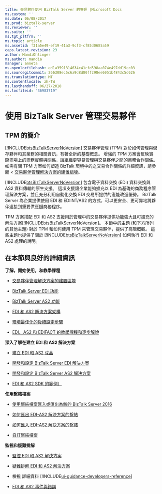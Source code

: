 ```yaml
---
title: 交易夥伴使用 BizTalk Server 的管理 |Microsoft Docs
ms.custom: ''
ms.date: 06/08/2017
ms.prod: biztalk-server
ms.reviewer: ''
ms.suite: ''
ms.tgt_pltfrm: ''
ms.topic: article
ms.assetid: f31a5e49-ef19-41a3-9cf3-cf85d0685a59
caps.latest.revision: 23
author: MandiOhlinger
ms.author: mandia
manager: anneta
ms.openlocfilehash: ed1a3591314634c41cfd598aa074e497dd19ec03
ms.sourcegitcommit: 266308ec5c6a9d8d80ff298ee6051b4843c5d626
ms.translationtype: MT
ms.contentlocale: zh-TW
ms.lasthandoff: 06/27/2018
ms.locfileid: "36983719"
---
```

# <a name="trading-partner-management-using-biztalk-server"></a>使用 BizTalk Server 管理交易夥伴
## <a name="introduction-to-tpm"></a>TPM 的簡介
[!INCLUDE[btsBizTalkServerNoVersion](../includes/btsbiztalkservernoversion-md.md)] 交易夥伴管理 (TPM) 對於如何管理與儲存夥伴和其業務的相關資訊，有著全新的基礎概念。 增強的 TPM 方案會反映實際商場上的商務實體與關係，讓組織更容易管理與交易夥伴之間的業務合作關係。 如需有關 TPM 方案如何塑造 BizTalk 環境中的之交易合作關係的詳細資訊，請參閱 <<c0> [ 交易夥伴管理解決方案的建置組塊](../core/building-blocks-of-a-trading-partner-management-solution.md)。  
  
 [!INCLUDE[btsBizTalkServerNoVersion](../includes/btsbiztalkservernoversion-md.md)] 包含電子資料交換 (EDI) 資料交換與 AS2 資料傳輸的原生支援。 這項支援讓企業能夠擴充以 EDI 為基礎的商務程序管理解決方案，並且充分利用自動化交換 EDI 交易所提供的產能改進優勢。 BizTalk Server 為企業提供使用 EDI 和 EDIINT/AS2 的方式，可以更安全、更可靠地將夥伴連接到重要供應鏈商務程序。  
  
 TPM 方案搭配 EDI 和 AS2 支援用於管理中的交易夥伴提供功能強大且可擴充的解決方案[!INCLUDE[btsBizTalkServerNoVersion](../includes/btsbiztalkservernoversion-md.md)]。 本節中的主題 (和下方所列的其他主題) 對於 TPM 和如何使用 TPM 來管理交易夥伴，提供了高階概觀。 這些主題也提供了關於 [!INCLUDE[btsBizTalkServerNoVersion](../includes/btsbiztalkservernoversion-md.md)] 如何執行 EDI 和 AS2 處理的說明。  
  
## <a name="in-this-section-and-more-good-info"></a>在本節與良好的詳細資訊

**了解，開始使用，和教學課程**  

-   [交易夥伴管理解決方案的建置區塊](../core/building-blocks-of-a-trading-partner-management-solution.md)  
  
-   [BizTalk Server EDI 功能](../core/biztalk-server-edi-functionality.md)  
  
-   [BizTalk Server AS2 功能](../core/biztalk-server-as2-functionality.md)  

- [EDI 和 AS2 解決方案架構](../core/edi-and-as2-solution-architecture.md)

-   [環境最佳化的後續設定步驟](../install-and-config-guides/post-configuration-steps-to-optimize-your-environment.md) 

- [EDI、AS2 和 EDIFACT 的教學課程和逐步解說](../core/tutorials-and-walkthroughs-for-edi-as2-and-edifact.md)


**深入了解在建立 EDI 和 AS2 解決方案**
- [建立 EDI 和 AS2 成品](../core/managing-edi-and-as2-solutions.md)

- [開發和設定 BizTalk Server EDI 解決方案](../core/developing-and-configuring-biztalk-server-edi-solutions.md)

- [開發和設定 BizTalk Server AS2 解決方案](../core/developing-and-configuring-biztalk-server-as2-solutions.md)

-   [EDI 和 AS2 SDK 的範例）](../core/edi-and-as2-biztalk-server-samples-folder.md)  


 **使用繫結檔案**  

- [使用繫結檔案匯入或匯出為新的 BizTalk Server 2016](../core/use-binding-files-to-import-or-export.md)  

-   [如何匯出 EDI-AS2 解決方案的繫結](../core/how-to-export-bindings-for-an-edi-as2-solution.md)  
  
-   [如何匯入 EDI-AS2 解決方案的繫結](../core/how-to-import-bindings-for-an-edi-as2-solution.md)  
  
-   [自訂繫結檔案](../core/customizing-binding-files.md)  


**監視和疑難排解**

- [監控 EDI 和 AS2 解決方案](../core/monitoring-edi-and-as2-solutions.md)

- [疑難排解 EDI 和 AS2 解決方案](../core/troubleshooting-edi-and-as2-solutions.md)
  
- 檢視 詳細資料 [!INCLUDE[ui-guidance-developers-reference](../includes/ui-guidance-developers-reference.md)] 
  
- [EDI 和 AS2 事件與錯誤](../core/edi-and-as2-events-and-errors.md)
 


  
